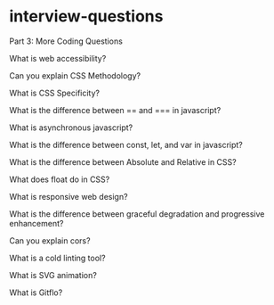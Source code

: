 # interview-questions

Part 3: More Coding Questions

What is web accessibility?

Can you explain CSS Methodology?

What is CSS Specificity?

What is the difference between == and === in javascript?

What is asynchronous javascript?

What is the difference between const, let, and var in javascript?

What is the difference between Absolute and Relative in CSS?

What does float do in CSS?

What is responsive web design?

What is the difference between graceful degradation and progressive enhancement?

Can you explain cors?

What is a cold linting tool?

What is SVG animation?

What is Gitflo?